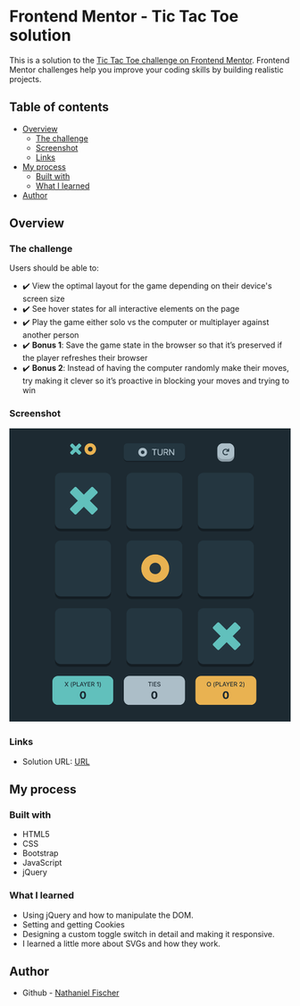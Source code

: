# Frontend Mentor - Tic Tac Toe solution

This is a solution to the [Tic Tac Toe challenge on Frontend Mentor](https://www.frontendmentor.io/challenges/tic-tac-toe-game-Re7ZF_E2v). Frontend Mentor challenges help you improve your coding skills by building realistic projects. 

## Table of contents

- [Overview](#overview)
  - [The challenge](#the-challenge)
  - [Screenshot](#screenshot)
  - [Links](#links)
- [My process](#my-process)
  - [Built with](#built-with)
  - [What I learned](#what-i-learned)
- [Author](#author)

## Overview

### The challenge

Users should be able to:

- ✔️ View the optimal layout for the game depending on their device's screen size
- ✔️ See hover states for all interactive elements on the page
- ✔️ Play the game either solo vs the computer or multiplayer against another person
- ✔️ **Bonus 1**: Save the game state in the browser so that it’s preserved if the player refreshes their browser
- ✔️ **Bonus 2**: Instead of having the computer randomly make their moves, try making it clever so it’s proactive in blocking your moves and trying to win

### Screenshot

![](./docs/screenshot.png)

### Links

- Solution URL: [URL](https://nathanielfischer.github.io/tic-tac-toe_frontend-mentor-challenge)

## My process

### Built with

- HTML5
- CSS
- Bootstrap
- JavaScript
- jQuery

### What I learned

- Using jQuery and how to manipulate the DOM. 
- Setting and getting Cookies
- Designing a custom toggle switch in detail and making it responsive.
- I learned a little more about SVGs and how they work.

## Author

- Github - [Nathaniel Fischer](https://github.com/nathanielfischer)